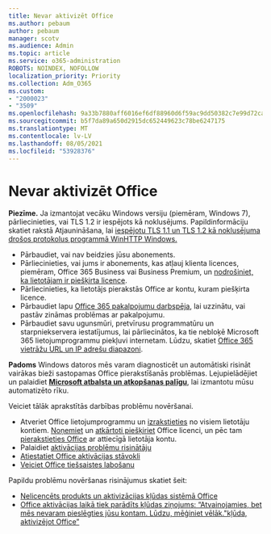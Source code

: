 ```yaml
---
title: Nevar aktivizēt Office
ms.author: pebaum
author: pebaum
manager: scotv
ms.audience: Admin
ms.topic: article
ms.service: o365-administration
ROBOTS: NOINDEX, NOFOLLOW
localization_priority: Priority
ms.collection: Adm_O365
ms.custom:
- "2000023"
- "3509"
ms.openlocfilehash: 9a33b7880aff6016ef6df88960d6f59ac9dd50382c7e99d72ca36bc3c9f344ea
ms.sourcegitcommit: b5f7da89a650d2915dc652449623c78be6247175
ms.translationtype: MT
ms.contentlocale: lv-LV
ms.lasthandoff: 08/05/2021
ms.locfileid: "53928376"
---
```

# <a name="unable-to-activate-office"></a>Nevar aktivizēt Office

**Piezīme.** Ja izmantojat vecāku Windows versiju (piemēram, Windows 7), pārliecinieties, vai TLS 1.2 ir iespējots kā noklusējums. Papildinformāciju skatiet rakstā Atjaunināšana, lai [iespējotu TLS 1.1 un TLS 1.2 kā noklusējuma drošos protokolus programmā WinHTTP Windows.](https://support.microsoft.com/topic/update-to-enable-tls-1-1-and-tls-1-2-as-default-secure-protocols-in-winhttp-in-windows-c4bd73d2-31d7-761e-0178-11268bb10392)

- Pārbaudiet, vai nav beidzies jūsu abonements.
- Pārliecinieties, vai jums ir abonements, kas atļauj klienta licences, piemēram, Office 365 Business vai Business Premium, un [nodrošiniet, ka lietotājam ir piešķirta licence](/microsoft-365/admin/manage/assign-licenses-to-users).
- Pārliecinieties, ka lietotājs pierakstās Office ar kontu, kuram piešķirta licence.
- Pārbaudiet lapu [Office 365 pakalpojumu darbspēja](/office365/enterprise/view-service-health), lai uzzinātu, vai pastāv zināmas problēmas ar pakalpojumu.
- Pārbaudiet savu ugunsmūri, pretvīrusu programmatūru un starpniekservera iestatījumus, lai pārliecinātos, ka tie nebloķē Microsoft 365 lietojumprogrammu piekļuvi internetam. Lūdzu, skatiet [Office 365 vietrāžu URL un IP adrešu diapazoni](/office365/enterprise/urls-and-ip-address-ranges "Office 365 vietrāžu URL un IP adreses diapazoni").

**Padoms** Windows datoros mēs varam diagnosticēt un automātiski risināt vairākas bieži sastopamas Office pierakstīšanās problēmas. Lejupielādējiet un palaidiet  **[Microsoft atbalsta un atkopšanas palīgu](https://aka.ms/SaRA-OfficeSignInScenario)**, lai izmantotu mūsu automatizēto rīku.

Veiciet tālāk aprakstītās darbības problēmu novēršanai.

- Atveriet Office lietojumprogrammu un [izrakstieties](https://support.office.com/article/5a20dc11-47e9-4b6f-945d-478cb6d92071) no visiem lietotāju kontiem. [Noņemiet](/microsoft-365/admin/manage/remove-licenses-from-users) un [atkārtoti piešķiriet](/microsoft-365/admin/manage/assign-licenses-to-users) Office licenci, un pēc tam [pierakstieties Office](https://support.office.com/article/628ea040-f265-49de-b986-be09c3ebf8a9) ar attiecīgā lietotāja kontu.
- Palaidiet [aktivācijas problēmu risinātāju](https://aka.ms/SARA-OfficeActivation-Alchemy)
- [Atiestatiet Office aktivācijas stāvokli](/office365/troubleshoot/activation/reset-office-365-proplus-activation-state "Atiestatiet Office aktivācijas stāvokli")
- [Veiciet Office tiešsaistes labošanu](https://support.office.com/Article/7821d4b6-7c1d-4205-aa0e-a6b40c5bb88b?wt.mc_id=Alchemy_ClientDIA)

Papildu problēmu novēršanas risinājumus skatiet šeit:  

- [Nelicencēts produkts un aktivizācijas kļūdas sistēmā Office](https://support.office.com/Article/0d23d3c0-c19c-4b2f-9845-5344fedc4380?wt.mc_id=Alchemy_ClientDIA)
- [Office aktivācijas laikā tiek parādīts kļūdas ziņojums: “Atvainojamies, bet mēs nevaram pieslēgties jūsu kontam. Lūdzu, mēģiniet vēlāk."kļūda, aktivizējot Office”](/office/troubleshoot/activation-installation/issue-when-activate-office-from-office-365)
